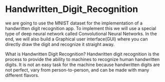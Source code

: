 # Handwritten_Digit_Recognition
we are going to use the MNIST dataset for the implementation of a handwritten digit recognition app. To implement this we will use a special type of deep neural network called Convolutional Neural Networks. In the end, we will also build a Graphical user interface(GUI) where you can directly draw the digit and recognize it straight away.

What is Handwritten Digit Recognition? Handwritten digit recognition is the process to provide the ability to machines to recognize human handwritten digits. It is not an easy task for the machine because handwritten digits are not perfect, vary from person-to-person, and can be made with many different flavors.
